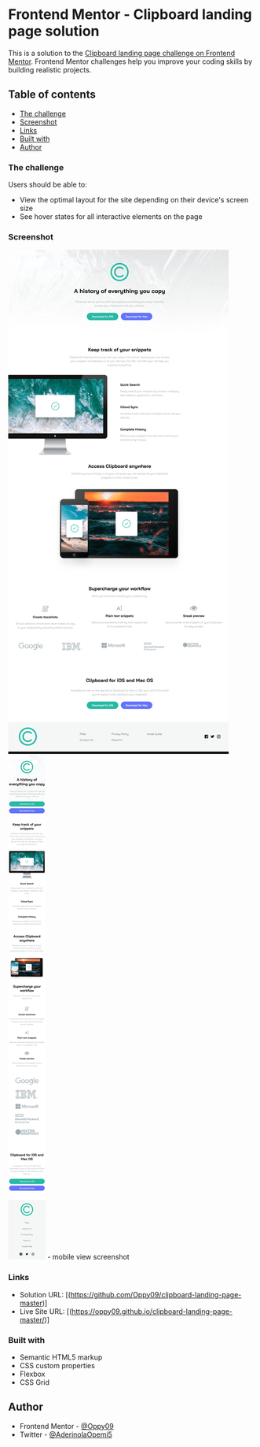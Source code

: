 # Frontend Mentor - Clipboard landing page solution

This is a solution to the [Clipboard landing page challenge on Frontend Mentor](https://www.frontendmentor.io/challenges/clipboard-landing-page-5cc9bccd6c4c91111378ecb9). Frontend Mentor challenges help you improve your coding skills by building realistic projects. 

## Table of contents

  - [The challenge](#the-challenge)
  - [Screenshot](#screenshot)
  - [Links](#links)
  - [Built with](#built-with)
  - [Author](#author)

### The challenge

Users should be able to:

- View the optimal layout for the site depending on their device's screen size
- See hover states for all interactive elements on the page

### Screenshot

![](./screenshot.jpeg)
![](./mobile-screenshot.jpeg) - mobile view screenshot

### Links

- Solution URL: [(https://github.com/Oppy09/clipboard-landing-page-master)]
- Live Site URL: [(https://oppy09.github.io/clipboard-landing-page-master/)]

### Built with

- Semantic HTML5 markup
- CSS custom properties
- Flexbox
- CSS Grid

## Author

- Frontend Mentor - [@Oppy09](https://www.frontendmentor.io/profile/Oppy09)
- Twitter - [@AderinolaOpemi5](https://www.twitter.com/AderinolaOpemi5)
